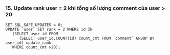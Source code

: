 ### 15. Update rank user = 2 khi tổng số lượng comment của user > 20
```mysql
SET SQL_SAFE_UPDATES = 0;
UPDATE `user` SET rank = 2 WHERE id IN
   (SELECT user_id FROM 
      (SELECT user_id,COUNT(id) count_cmt FROM `comment` GROUP BY user_id) update_rank	
   WHERE count_cmt >20);
```
